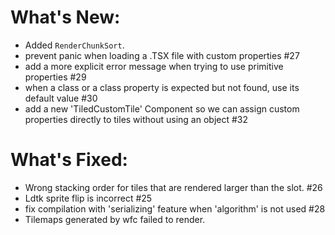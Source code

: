 # What's New:

- Added `RenderChunkSort`.
- prevent panic when loading a .TSX file with custom properties #27
- add a more explicit error message when trying to use primitive properties #29
- when a class or a class property is expected but not found, use its default value #30
- add a new 'TiledCustomTile' Component so we can assign custom properties directly to tiles without using an object #32

# What's Fixed:

- Wrong stacking order for tiles that are rendered larger than the slot. #26
- Ldtk sprite flip is incorrect #25
- fix compilation with 'serializing' feature when 'algorithm' is not used #28
- Tilemaps generated by wfc failed to render.
